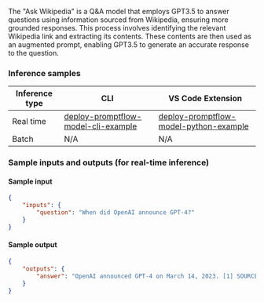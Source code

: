 The "Ask Wikipedia" is a Q&A model that employs GPT3.5 to answer questions using information sourced from Wikipedia, ensuring more grounded responses. This process involves identifying the relevant Wikipedia link and extracting its contents. These contents are then used as an augmented prompt, enabling GPT3.5 to generate an accurate response to the question.


### Inference samples

Inference type|CLI|VS Code Extension
|--|--|--|
Real time|<a href="https://microsoft.github.io/promptflow/how-to-guides/deploy-a-flow/index.html" target="_blank">deploy-promptflow-model-cli-example</a>|<a href="https://microsoft.github.io/promptflow/how-to-guides/deploy-a-flow/index.html" target="_blank">deploy-promptflow-model-python-example</a>
Batch | N/A | N/A

### Sample inputs and outputs (for real-time inference)

#### Sample input
```json
{
    "inputs": {
        "question": "When did OpenAI announce GPT-4?"
    }
}
```

#### Sample output
```json
{
    "outputs": {
        "answer": "OpenAI announced GPT-4 on March 14, 2023. [1] SOURCES: [1] https://en.wikipedia.org/w/index.php?search=GPT-4"
    }
}
```